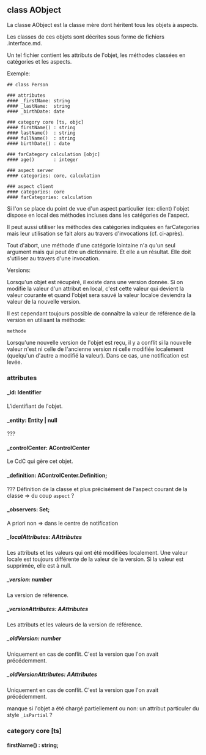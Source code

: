## class AObject

La classe AObject est la classe mère dont héritent tous les objets à aspects.

Les classes de ces objets sont décrites sous forme de fichiers .interface.md.  

Un tel fichier contient les attributs de l'objet, les méthodes classées en catégories et les aspects.

Exemple:

```
## class Person

### attributes
#### _firstName: string
#### _lastName:  string
#### _birthDate: date

### category core [ts, objc]
#### firstName() : string
#### lastName()  : string
#### fullName()  : string
#### birthDate() : date

### farCategory calculation [objc]
#### age()       : integer

### aspect server
#### categories: core, calculation

### aspect client
#### categories: core
#### farCategories: calculation
```

Si l'on se place du point de vue d'un aspect particulier (ex: client) l'objet dispose en local des méthodes incluses dans les catégories de l'aspect.  

Il peut aussi utiliser les méthodes des catégories indiquées en farCategories mais leur utilisation se fait alors au travers d'invocations (cf. ci-après).
 
Tout d'abort, une méthode d'une catégorie lointaine n'a qu'un seul argument mais qui peut être un dictionnaire. Et elle a un résultat. Elle doit s'utiliser au travers d'une invocation.

Versions:

Lorsqu'un objet est récupéré, il existe dans une version donnée. Si on modifie la valeur d'un attribut en local, c'est cette valeur qui devient la valeur courante et quand l'objet sera sauvé la valeur localoe deviendra la valeur de la nouvelle version.

Il est cependant toujours possible de connaître la valeur de référence de la version en utilisant la méthode:

	methode

Lorsqu'une nouvelle version de l'objet est reçu, il y a conflit si la nouvelle valeur n'est ni celle de l'ancienne version ni celle modifiée localement (quelqu'un d'autre a modifié la valeur). Dans ce cas, une notification est levée.

### attributes

#### _id: Identifier
L'identifiant de l'objet.

#### _entity: Entity | null
???

#### _controlCenter: AControlCenter
Le CdC qui gère cet objet.

#### _definition: AControlCenter.Definition;
??? Définition de la classe et plus précisément de l'aspect courant de la classe => du coup `aspect` ?

#### _observers: Set<AObserver>;
A priori non => dans le centre de notification

##### _localAttributes: AAttributes
Les attributs et les valeurs qui ont été modifiées localement.
Une valeur locale est toujours différente de la valeur de la version.
Si la valeur est supprimée, elle est à null.

##### _version: number
La version de référence.

##### _versionAttributes: AAttributes
Les attributs et les valeurs de la version de référence.

##### _oldVersion: number
Uniquement en cas de conflit. C'est la version que l'on avait précédemment.

##### _oldVersionAttributes: AAttributes
Uniquement en cas de conflit. C'est la version que l'on avait précédemment.

manque si l'objet a été chargé partiellement ou non: un attribut particuler du style `_isPartial` ?
 
### category core [ts]
#### firstName() : string;
